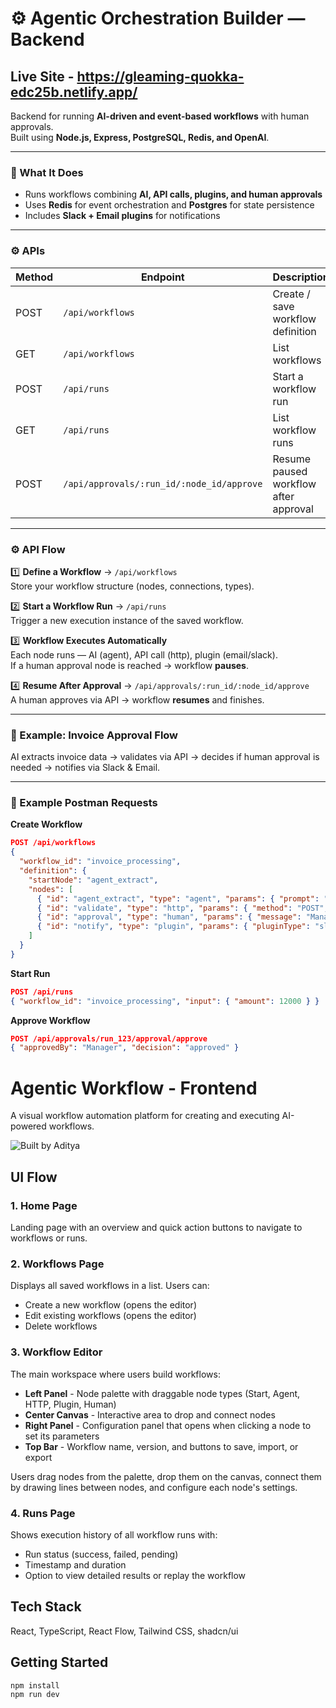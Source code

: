 # ⚙️ Agentic Orchestration Builder — Backend
## **Live Site** - https://gleaming-quokka-edc25b.netlify.app/

Backend for running **AI-driven and event-based workflows** with human approvals.  
Built using **Node.js, Express, PostgreSQL, Redis, and OpenAI**.

---

### 🧩 What It Does
- Runs workflows combining **AI, API calls, plugins, and human approvals**
- Uses **Redis** for event orchestration and **Postgres** for state persistence
- Includes **Slack + Email plugins** for notifications

---

### ⚙️ APIs

| Method | Endpoint | Description |
|--------|-----------|-------------|
| POST | `/api/workflows` | Create / save workflow definition |
| GET | `/api/workflows` | List workflows |
| POST | `/api/runs` | Start a workflow run |
| GET | `/api/runs` | List workflow runs |
| POST | `/api/approvals/:run_id/:node_id/approve` | Resume paused workflow after approval |

---


### ⚙️ API Flow

1️⃣ **Define a Workflow** → `/api/workflows`  
Store your workflow structure (nodes, connections, types).

2️⃣ **Start a Workflow Run** → `/api/runs`  
Trigger a new execution instance of the saved workflow.

3️⃣ **Workflow Executes Automatically**  
Each node runs — AI (agent), API call (http), plugin (email/slack).  
If a human approval node is reached → workflow **pauses**.

4️⃣ **Resume After Approval** → `/api/approvals/:run_id/:node_id/approve`  
A human approves via API → workflow **resumes** and finishes.


---

### 🧠 Example: Invoice Approval Flow
AI extracts invoice data → validates via API → decides if human approval is needed → notifies via Slack & Email.

---

### 🧪 Example Postman Requests

**Create Workflow**
```json
POST /api/workflows
{
  "workflow_id": "invoice_processing",
  "definition": {
    "startNode": "agent_extract",
    "nodes": [
      { "id": "agent_extract", "type": "agent", "params": { "prompt": "Extract invoice" }, "next": ["validate"] },
      { "id": "validate", "type": "http", "params": { "method": "POST", "url": "http://api-internal/validate-invoice" }, "next": ["approval"] },
      { "id": "approval", "type": "human", "params": { "message": "Manager approval needed" }, "next": ["notify"] },
      { "id": "notify", "type": "plugin", "params": { "pluginType": "slack", "params": { "text": "Invoice approved!" } } }
    ]
  }
}
```

**Start Run**
```json
POST /api/runs
{ "workflow_id": "invoice_processing", "input": { "amount": 12000 } }
```

**Approve Workflow**
```json
POST /api/approvals/run_123/approval/approve
{ "approvedBy": "Manager", "decision": "approved" }

```


# Agentic Workflow - Frontend

A visual workflow automation platform for creating and executing AI-powered workflows.

![Built by Aditya](https://img.shields.io/badge/Built%20by-Aditya-blue)

## UI Flow

### 1. Home Page
Landing page with an overview and quick action buttons to navigate to workflows or runs.

### 2. Workflows Page
Displays all saved workflows in a list. Users can:
- Create a new workflow (opens the editor)
- Edit existing workflows (opens the editor)
- Delete workflows

### 3. Workflow Editor
The main workspace where users build workflows:
- **Left Panel** - Node palette with draggable node types (Start, Agent, HTTP, Plugin, Human)
- **Center Canvas** - Interactive area to drop and connect nodes
- **Right Panel** - Configuration panel that opens when clicking a node to set its parameters
- **Top Bar** - Workflow name, version, and buttons to save, import, or export

Users drag nodes from the palette, drop them on the canvas, connect them by drawing lines between nodes, and configure each node's settings.

### 4. Runs Page
Shows execution history of all workflow runs with:
- Run status (success, failed, pending)
- Timestamp and duration
- Option to view detailed results or replay the workflow

## Tech Stack

React, TypeScript, React Flow, Tailwind CSS, shadcn/ui

## Getting Started

```bash
npm install
npm run dev
```
